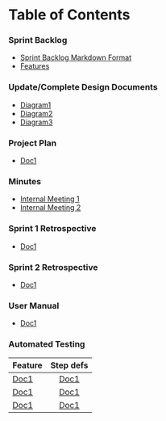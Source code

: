 # Table of Contents
### Sprint Backlog
* [Sprint Backlog Markdown Format](backlog.md.md)
* [Features](projectBacklog.feature.md)

### Update/Complete Design Documents
- [Diagram1](1.md	)
- [Diagram2](1.md)
- [Diagram3](1.md)

### Project Plan
- [Doc1](1.md)

### Minutes
- [Internal Meeting 1](minutes-25.03.16.md)
- [Internal Meeting 2](minutes-30.03.16.md)

### Sprint 1 Retrospective
- [Doc1](1.md)

### Sprint 2 Retrospective
- [Doc1](1.md)

### User Manual
- [Doc1](1.md)

### Automated Testing
| Feature       | Step defs    |
| ------------- |:------------:|
| [Doc1](1.md)  | [Doc1](1.md) |
| [Doc1](1.md)  | [Doc1](1.md) |
| [Doc1](1.md)  | [Doc1](1.md) |

